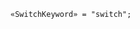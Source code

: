 <!-- This file is generated automatically by infrastructure scripts. Please don't edit by hand. -->

<!-- markdownlint-disable first-line-h1 -->

```{ .ebnf .slang-ebnf #SwitchKeyword }
«SwitchKeyword» = "switch";
```
